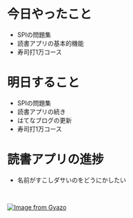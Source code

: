 # 今日やったこと
- SPIの問題集
- 読書アプリの基本的機能
- 寿司打1万コース

# 明日すること
- SPIの問題集
- 読書アプリの続き
- はてなブログの更新
- 寿司打1万コース

# 読書アプリの進捗
- 名前がすこしダサいのをどうにかしたい
<br>


[![Image from Gyazo](https://i.gyazo.com/da671a05121b5f6091ae3517b6a6452b.gif)](https://gyazo.com/da671a05121b5f6091ae3517b6a6452b)
